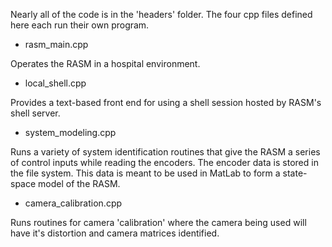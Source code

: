 Nearly all of the code is in the 'headers' folder. The four cpp files defined here each run their own program.

* rasm_main.cpp

Operates the RASM in a hospital environment.

* local_shell.cpp

Provides a text-based front end for using a shell session hosted by RASM's shell server.

* system_modeling.cpp

Runs a variety of system identification routines that give the RASM a series of control inputs while reading the encoders. The encoder data is stored in the file system. This data is meant to be used in MatLab to form a state-space model of the RASM.

* camera_calibration.cpp

Runs routines for camera 'calibration' where the camera being used will have it's distortion and camera matrices identified.
